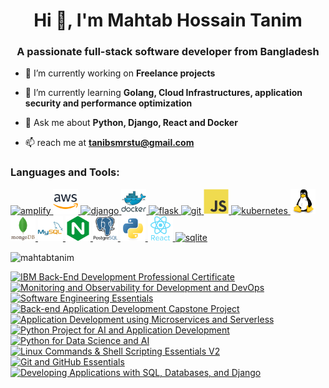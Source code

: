 <h1 align="center">Hi 👋, I'm Mahtab Hossain Tanim</h1>
<h3 align="center">A passionate full-stack software developer from Bangladesh</h3>

- 🔭 I’m currently working on **Freelance projects**

- 🌱 I’m currently learning **Golang, Cloud Infrastructures, application security and performance optimization**

- 💬 Ask me about **Python, Django, React and Docker**

- 📫 reach me at  **tanibsmrstu@gmail.com**
  
<h3 align="left">Languages and Tools:</h3>
<p align="left"> <a href="https://aws.amazon.com/amplify/" target="_blank" rel="noreferrer"> <img src="https://docs.amplify.aws/assets/logo-dark.svg" alt="amplify" width="40" height="40"/> </a> <a href="https://aws.amazon.com" target="_blank" rel="noreferrer"> <img src="https://raw.githubusercontent.com/devicons/devicon/master/icons/amazonwebservices/amazonwebservices-original-wordmark.svg" alt="aws" width="40" height="40"/> </a> <a href="https://www.djangoproject.com/" target="_blank" rel="noreferrer"> <img src="https://cdn.worldvectorlogo.com/logos/django.svg" alt="django" width="40" height="40"/> </a> <a href="https://www.docker.com/" target="_blank" rel="noreferrer"> <img src="https://raw.githubusercontent.com/devicons/devicon/master/icons/docker/docker-original-wordmark.svg" alt="docker" width="40" height="40"/> </a> <a href="https://flask.palletsprojects.com/" target="_blank" rel="noreferrer"> <img src="https://www.vectorlogo.zone/logos/palletsprojects_flask/palletsprojects_flask-ar21~v2.svg" alt="flask" width="40" height="40"/> </a> <a href="https://git-scm.com/" target="_blank" rel="noreferrer"> <img src="https://www.vectorlogo.zone/logos/git-scm/git-scm-icon.svg" alt="git" width="40" height="40"/> </a> <a href="https://developer.mozilla.org/en-US/docs/Web/JavaScript" target="_blank" rel="noreferrer"> <img src="https://raw.githubusercontent.com/devicons/devicon/master/icons/javascript/javascript-original.svg" alt="javascript" width="40" height="40"/> </a> <a href="https://kubernetes.io" target="_blank" rel="noreferrer"> <img src="https://www.vectorlogo.zone/logos/kubernetes/kubernetes-icon.svg" alt="kubernetes" width="40" height="40"/> </a> <a href="https://www.linux.org/" target="_blank" rel="noreferrer"> <img src="https://raw.githubusercontent.com/devicons/devicon/master/icons/linux/linux-original.svg" alt="linux" width="40" height="40"/> </a> <a href="https://www.mongodb.com/" target="_blank" rel="noreferrer"> <img src="https://raw.githubusercontent.com/devicons/devicon/master/icons/mongodb/mongodb-original-wordmark.svg" alt="mongodb" width="40" height="40"/> </a> <a href="https://www.mysql.com/" target="_blank" rel="noreferrer"> <img src="https://raw.githubusercontent.com/devicons/devicon/master/icons/mysql/mysql-original-wordmark.svg" alt="mysql" width="40" height="40"/> </a> <a href="https://www.nginx.com" target="_blank" rel="noreferrer"> <img src="https://raw.githubusercontent.com/devicons/devicon/master/icons/nginx/nginx-original.svg" alt="nginx" width="40" height="40"/> </a> <a href="https://www.postgresql.org" target="_blank" rel="noreferrer"> <img src="https://raw.githubusercontent.com/devicons/devicon/master/icons/postgresql/postgresql-original-wordmark.svg" alt="postgresql" width="40" height="40"/> </a> <a href="https://www.python.org" target="_blank" rel="noreferrer"> <img src="https://raw.githubusercontent.com/devicons/devicon/master/icons/python/python-original.svg" alt="python" width="40" height="40"/> </a> <a href="https://reactjs.org/" target="_blank" rel="noreferrer"> <img src="https://raw.githubusercontent.com/devicons/devicon/master/icons/react/react-original-wordmark.svg" alt="react" width="40" height="40"/> </a> <a href="https://www.sqlite.org/" target="_blank" rel="noreferrer"> <img src="https://www.vectorlogo.zone/logos/sqlite/sqlite-icon.svg" alt="sqlite" width="40" height="40"/> </a> </p>

<p><img align="center" src="https://github-readme-streak-stats.herokuapp.com/?user=mahtabtanim&" alt="mahtabtanim" /></p>
<!--START_SECTION:badges-->
<a href="https://www.credly.com/badges/e719497b-b329-4d92-a386-3dc725946828" title="IBM Back-End Development Professional Certificate"><img src="https://images.credly.com/size/80x80/images/5aa05f53-1a60-4913-bf7e-e356f34bdb7e/image.png" alt="IBM Back-End Development Professional Certificate" width="80" height="80"></a>
<a href="https://www.credly.com/badges/3ea7ae60-7225-4fdc-841f-4a9fd3d904cb" title="Monitoring and Observability for Development and DevOps"><img src="https://images.credly.com/size/80x80/images/d1ab3335-73d9-484a-9e81-e526cf94c068/image.png" alt="Monitoring and Observability for Development and DevOps" width="80" height="80"></a>
<a href="https://www.credly.com/badges/d30fc501-e4c5-46ed-9b93-4d7d7d3dcdd2" title="Software Engineering Essentials"><img src="https://images.credly.com/size/80x80/images/1b67aaf9-670d-4c92-8d51-7ac1190f0a42/image.png" alt="Software Engineering Essentials" width="80" height="80"></a>
<a href="https://www.credly.com/badges/7e181209-b5ca-4484-a079-1ac98a59e6b1" title="Back-end Application Development Capstone Project"><img src="https://images.credly.com/size/80x80/images/2327c908-14da-4d92-ac26-0df161207e63/image.png" alt="Back-end Application Development Capstone Project" width="80" height="80"></a>
<a href="https://www.credly.com/badges/52e672fe-7fbf-4dd8-999d-00796d86019f" title="Application Development using Microservices and Serverless"><img src="https://images.credly.com/size/80x80/images/eaaf4a45-b93e-41d1-91d3-d331c6210314/image.png" alt="Application Development using Microservices and Serverless" width="80" height="80"></a>
<a href="https://www.credly.com/badges/3600c209-d7ed-47ca-a436-b4833ec01ca8" title="Python Project for AI and Application Development"><img src="https://images.credly.com/size/80x80/images/33ed2910-9750-4613-aa2a-590e845c6edb/image.png" alt="Python Project for AI and Application Development" width="80" height="80"></a>
<a href="https://www.credly.com/badges/51656c9a-c496-4fe2-9386-e93c96d2da2c" title="Python for Data Science and AI"><img src="https://images.credly.com/size/80x80/images/40bee502-a5b3-4365-90e7-57eed5067594/image.png" alt="Python for Data Science and AI" width="80" height="80"></a>
<a href="https://www.credly.com/badges/da5c5e11-7841-4a5d-bda3-b6d1ee858f57" title="Linux Commands & Shell Scripting Essentials V2"><img src="https://images.credly.com/size/80x80/images/56774818-e5ff-4dd0-89db-a2a571b0c459/image.png" alt="Linux Commands & Shell Scripting Essentials V2" width="80" height="80"></a>
<a href="https://www.credly.com/badges/9498fa04-db79-4646-ac18-093924596c95" title="Git and GitHub Essentials"><img src="https://images.credly.com/size/80x80/images/9a0255eb-a47d-4f3a-9611-243bfe3eb9e4/image.png" alt="Git and GitHub Essentials" width="80" height="80"></a>
<a href="https://www.credly.com/badges/2ea88ee7-b7ac-49c0-be2b-081dce34d0f6" title="Developing Applications with SQL, Databases, and Django"><img src="https://images.credly.com/size/80x80/images/99ac9d76-89ad-42d9-abad-0b3167c4c566/image.png" alt="Developing Applications with SQL, Databases, and Django" width="80" height="80"></a>
<!--END_SECTION:badges-->

